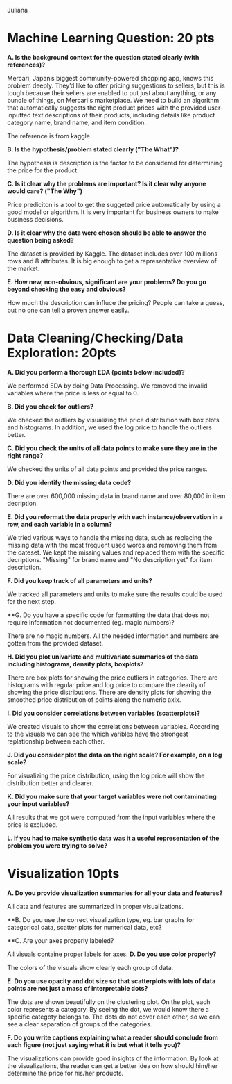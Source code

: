 Juliana 

# Machine Learning Question: 20 pts

**A. Is the background context for the question stated clearly (with references)?**

Mercari, Japan’s biggest community-powered shopping app, knows this problem deeply. They’d like to offer pricing suggestions to sellers, 
but this is tough because their sellers are enabled to put just about anything, or any bundle of things, on Mercari's marketplace.
We need to build an algorithm that automatically suggests the right product prices with the provided user-inputted text descriptions of their products, including details like product category name, brand name, and item condition.    

The reference is from kaggle. 

**B. Is the hypothesis/problem stated clearly ("The What")?**

The hypothesis is description is the factor to be considered for determining  the price for the product. 


**C. Is it clear why the problems are important? Is it clear why anyone would care? ("The Why")**

Price prediciton is a tool to get the suggeted price automatically by using a good model or algorithm. 
It is very important for business owners to make business decisions.  


**D. Is it clear why the data were chosen should be able to answer the question being asked?**

The dataset is provided by Kaggle. The dataset includes over 100 millions rows and 8 attributes. It is big enough to get a representative overview of the market. 

**E. How new, non-obvious, significant are your problems? Do you go beyond checking the easy and obvious?**

How much the description can influce the pricing? People can take a guess, but no one can tell a proven answer easily. 

# Data Cleaning/Checking/Data Exploration: 20pts

**A. Did you perform a thorough EDA (points below included)?**

We performed EDA by doing Data Processing. We removed the invalid variables where the price is less or equal to 0.

**B. Did you check for outliers?**

We checked the outliers by visualizing the price distribution with box plots and histograms. In addition, we used the log price to handle the outliers better.

**C. Did you check the units of all data points to make sure they are in the right range?**

We checked the units of all data points and provided the price ranges. 

**D. Did you identify the missing data code?**

There are over 600,000 missing data in brand name and over 80,000 in item decription. 

**E. Did you reformat the data properly with each instance/observation in a row, and each variable in a column?**

We tried various ways to handle the missing data, such as replacing the missing data with the most frequent used words and removing them from the dateset.
We kept the missing values and replaced them with the specific decriptions.
"Missing" for brand name and "No description yet" for item description. 

**F. Did you keep track of all parameters and units?**

We tracked all parameters and units to make sure the results could be used for the next step.

**G. Do you have a specific code for formatting the data that does not require information not documented (eg. magic numbers)?

There are no magic numbers. All the needed information and numbers are gotten from the provided dataset.

**H. Did you plot univariate and multivariate summaries of the data including histograms, density plots, boxplots?**

There are box plots for showing the price outliers in categories. 
There are histograms with regular price and log price to compare the clearity of showing the price distributions. 
There are density plots for showing the smoothed price distribution of points along the numeric axix. 

**I. Did you consider correlations between variables (scatterplots)?**

We created visuals to show the correlations between variables. According to the visuals we can see the which varibles have the strongest replationship between each other.

**J. Did you consider plot the data on the right scale? For example, on a log scale?**

For visualizing the price distribution, using the log price will show the distribution better and clearer.

**K. Did you make sure that your target variables were not contaminating your input variables?**

All results that we got were computed from the input variables where the price is excluded. 

**L. If you had to make synthetic data was it a useful representation of the problem you were trying to solve?**




# Visualization 10pts

**A. Do you provide visualization summaries for all your data and features?**

All data and features are summarized in proper visualizations. 

**B. Do you use the correct visualization type, eg. bar graphs for categorical data, scatter plots for numerical data, etc?

**C. Are your axes properly labeled?

All visuals containe proper labels for axes. 
**D. Do you use color properly?**

The colors of the visuals show clearly each group of data. 

**E. Do you use opacity and dot size so that scatterplots with lots of data points are not just a mass of interpretable dots?**

The dots are shown beautifully on the clustering plot. On the plot, each color represents a category. 
By seeing the dot, we would know there a specific categoty belongs to. The dots do not cover each other, so we can see a clear separation of groups of the categories.  

**F. Do you write captions explaining what a reader should conclude from each figure (not just saying what it is but what it tells you)?**

The visualizations can provide good insights of the information. By look at the visualizations, the reader can get a better idea on how should him/her determine the price for his/her products.

